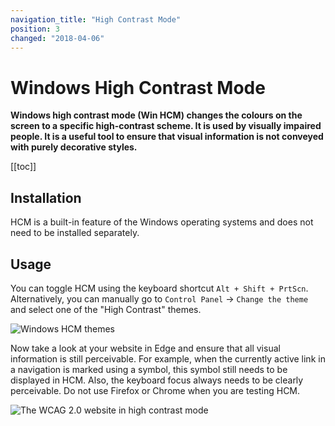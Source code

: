 ```yaml
---
navigation_title: "High Contrast Mode"
position: 3
changed: "2018-04-06"
---
```


# Windows High Contrast Mode

**Windows high contrast mode (Win HCM) changes the colours on the screen to a specific high-contrast scheme. It is used by visually impaired people. It is a useful tool to ensure that visual information is not conveyed with purely decorative styles.**

[[toc]]

## Installation

HCM is a built-in feature of the Windows operating systems and does not need to be installed separately.

## Usage

You can toggle HCM using the keyboard shortcut `Alt + Shift + PrtScn`. Alternatively, you can manually go to `Control Panel` -> `Change the theme` and select one of the "High Contrast" themes.

![Windows HCM themes](_media/windows-hcm-themes.png)

Now take a look at your website in Edge and ensure that all visual information is still perceivable. For example, when the currently active link in a navigation is marked using a symbol, this symbol still needs to be displayed in HCM. Also, the keyboard focus always needs to be clearly perceivable. Do not use Firefox or Chrome when you are testing HCM.

![The WCAG 2.0 website in high contrast mode](_media/the-wcag-20-website-in-high-contrast-mode.png)

